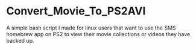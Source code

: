 # Convert_Movie_To_PS2AVI
A simple bash script I made for linux users that want to use the SMS homebrew app on PS2 to view their movie collections or videos they have backed up.
